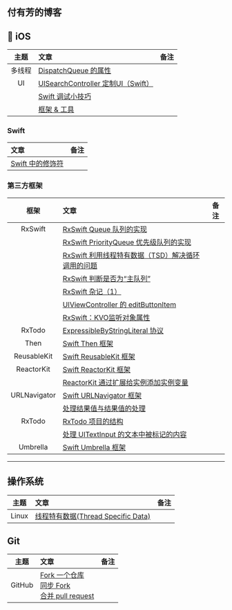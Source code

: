 付有芳的博客
---

##  iOS

| 主题 | 文章 | 备注 |
| :-------: | :------ | :----: |
| 多线程 | [DispatchQueue 的属性](./articles/DispatchQueue_Attributes.md) | |
| UI | [UISearchController 定制UI（Swift）](./articles/2018_05_25_SearchBar.md) | |
| | [Swift 调试小技巧](./articles/Swift_Debug_Tip.md) | |
| | [框架 & 工具](./articles/tools.md) | |

### Swift 

| 文章 | 备注 |
|:------ | :----: |
| [Swift 中的修饰符](./articles/modifier.md)| |


### 第三方框架

|   框架   |        文章         |              备注            |
| :-----: |       :------       |             :----:          |
| RxSwift | [RxSwift Queue 队列的实现](./articles/RxSwift-Queue.md) | |
|         | [RxSwift PriorityQueue 优先级队列的实现](./articles/RxSwift-PriorityQueue.md) | |
|         | [RxSwift 利用线程特有数据（TSD）解决循环调用的问题](./articles/RxSwift_TSD.md) | |
|         | [RxSwift 判断是否为“主队列”](./articles/RxSwift_main_Queue.md) |         | 
|         | [RxSwift 杂记（1）](./articles/RxSwift_Note_1.md) | |
|         | [UIViewController 的 editButtonItem](./articles/ViewControllerEditButton.md) | |
|         | [RxSwift：KVO监听对象属性](./articles/RxSwift_KVO.md) | |
| RxTodo  | [ExpressibleByStringLiteral 协议](./articles/ExpressibleByStringLiteral.md)| |
| Then    | [Swift Then 框架](./articles/Then.md)| |
| ReusableKit | [Swift ReusableKit 框架](./articles/ReusableKit.md)| |
| ReactorKit  | [Swift ReactorKit 框架](./articles/ReactorKit.md) | |
| | [ReactorKit 通过扩展给实例添加实例变量](./articles/ReactorKit_read_code.md)| |
| URLNavigator | [Swift URLNavigator 框架](./articles/URLNavigator.md)| |
|              | [处理结果值与结果值的处理](./articles/completion_result.md)| |
|     RxTodo        | [RxTodo 项目的结构](./articles/RxTodo.md)| |
|                   | [处理 UITextInput 的文本中被标记的内容](./articles/UITextInput_markedTextRange.md)| |
|     Umbrella      | [Swift Umbrella 框架](./articles/Umbrella.md)| |


 

----

## 操作系统

| 主题 | 文章 | 备注 |
|:-------:|:------|:----:|
| Linux |[线程特有数据(Thread Specific Data)](./articles/Thread_Specific_Data.md)||

## Git
| 主题 | 文章 | 备注 |
|:-------:|:------|:----:|
| GitHub | [Fork 一个仓库](./articles/2018_05_10_Fork_A_Repo.md)<br>[同步 Fork](./articles/2018_05_10_Syncing_a_fork.md)<br>[合并 pull request](./articles/2018_05_14_Merging_a_pull_request.md) | |
